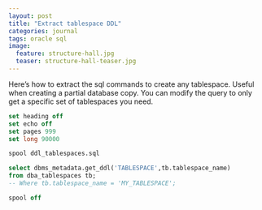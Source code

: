 ```yaml
---
layout: post
title: "Extract tablespace DDL"
categories: journal
tags: oracle sql
image:
  feature: structure-hall.jpg
  teaser: structure-hall-teaser.jpg
---
```

Here’s how to extract the sql commands to create any tablespace. Useful when creating a partial database copy. You can modify the query to only get a specific set of tablespaces you need.

```sql
set heading off
set echo off
set pages 999
set long 90000

spool ddl_tablespaces.sql

select dbms_metadata.get_ddl('TABLESPACE',tb.tablespace_name)
from dba_tablespaces tb;
-- Where tb.tablespace_name = 'MY_TABLESPACE';

spool off
```
